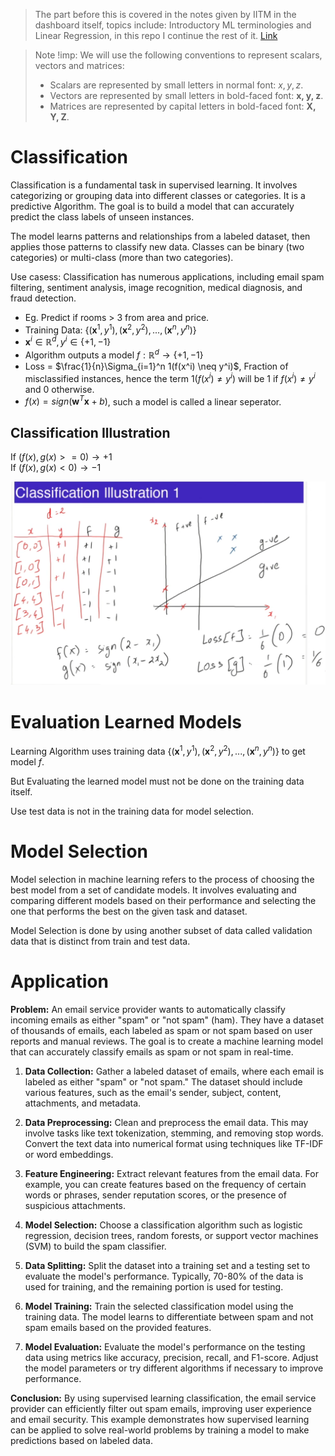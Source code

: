 > The part before this is covered in the notes given by IITM in the dashboard itself, topics include: Introductory ML terminologies and Linear Regression, in this repo I continue the rest of it. [Link](https://bsc-iitm.github.io/karthikt/notes/linear_algebra/)

> Note !imp: We will use the following conventions to represent scalars, vectors and matrices:
> - Scalars are represented by small letters in normal font:
$x, y, z$.
> - Vectors are represented by small letters in bold-faced font:
$\textbf{x, y, z}$.
> - Matrices are represented by capital letters in bold-faced font:
$\textbf{X, Y, Z}$.

# Classification

Classification is a fundamental task in supervised learning.
It involves categorizing or grouping data into different classes or categories. It is a predictive Algorithm. The goal is to build a model that can accurately predict the class labels of unseen instances.    

The model learns patterns and relationships from a labeled dataset, then applies those patterns to classify new data. Classes can be binary (two categories) or multi-class (more than two categories).  

Use casess: Classification has numerous applications, including email spam filtering, sentiment analysis, image recognition, medical diagnosis, and fraud detection.

- Eg. Predict if rooms > 3 from area and price.  
- Training Data: $\{(\textbf{x}^1, y^1), (\textbf{x}^2, y^2), ... ,(\textbf{x}^n, y^n)\}$  
- $\textbf{x}^i \in \mathbb{R}^d, y^i \in \{+1, -1\}$  
- Algorithm outputs a model $f: \mathbb{R}^d \rightarrow \{+1, -1\}$  
- Loss = $\frac{1}{n}\Sigma_{i=1}^n 1(f(x^i) \neq y^i)$, Fraction of misclassified instances, hence the term $1(f(x^i) \neq y^i)$ will be $1$ if $f(x^i) \neq y^i$ and $0$ otherwise.  
- $f(x) = sign(\textbf{w}^T\textbf{x} + b)$, such a model is called a linear seperator.

## Classification Illustration  
If $(f(x), g(x) >= 0) \rightarrow +1$  
If $(f(x), g(x) < 0) \rightarrow -1$  

![Alt text](./images/classification_1.png)  

# Evaluation Learned Models  
Learning Algorithm uses training data $\{(\textbf{x}^1, y^1), (\textbf{x}^2, y^2), ... ,(\textbf{x}^n, y^n)\}$ to get model $f$.   

But Evaluating the learned model must not be done on the training data itself.  

Use test data is not in the training data for model selection.  


# Model Selection  
Model selection in machine learning refers to the process of choosing the best model from a set of candidate models. It involves evaluating and comparing different models based on their performance and selecting the one that performs the best on the given task and dataset.   

Model Selection is done by using another subset of data called validation data that is distinct from train and test data.

# Application  
**Problem:** An email service provider wants to automatically classify incoming emails as either "spam" or "not spam" (ham). They have a dataset of thousands of emails, each labeled as spam or not spam based on user reports and manual reviews. The goal is to create a machine learning model that can accurately classify emails as spam or not spam in real-time.  

1. **Data Collection:** Gather a labeled dataset of emails, where each email is labeled as either "spam" or "not spam." The dataset should include various features, such as the email's sender, subject, content, attachments, and metadata.

2. **Data Preprocessing:** Clean and preprocess the email data. This may involve tasks like text tokenization, stemming, and removing stop words. Convert the text data into numerical format using techniques like TF-IDF or word embeddings.

3. **Feature Engineering:** Extract relevant features from the email data. For example, you can create features based on the frequency of certain words or phrases, sender reputation scores, or the presence of suspicious attachments.

4. **Model Selection:** Choose a classification algorithm such as logistic regression, decision trees, random forests, or support vector machines (SVM) to build the spam classifier.

5. **Data Splitting:** Split the dataset into a training set and a testing set to evaluate the model's performance. Typically, 70-80% of the data is used for training, and the remaining portion is used for testing.

6. **Model Training:** Train the selected classification model using the training data. The model learns to differentiate between spam and not spam emails based on the provided features.

7. **Model Evaluation:** Evaluate the model's performance on the testing data using metrics like accuracy, precision, recall, and F1-score. Adjust the model parameters or try different algorithms if necessary to improve performance.  



**Conclusion:** By using supervised learning classification, the email service provider can efficiently filter out spam emails, improving user experience and email security. This example demonstrates how supervised learning can be applied to solve real-world problems by training a model to make predictions based on labeled data.